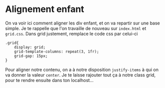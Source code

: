 <h1>Alignement enfant</h1>

On va voir ici comment aligner les div enfant, et on va repartir sur une base simple. Je te rappelle que l'on travaille de nouveau sur ```index.html``` et ```grid.css```. Dans grid justement, remplace le code css par celui-ci

```
.grid{
    display: grid;
    grid-template-columns: repeat(3, 1fr);
    grid-gap: 15px;
}
```

Pour aligner notre contenu, on a à notre disposition ```justify-items``` à qui on va donner la valeur ```center```. Je te laisse rajouter tout ça à notre class grid, pour te rendre ensuite dans ton localhost...


